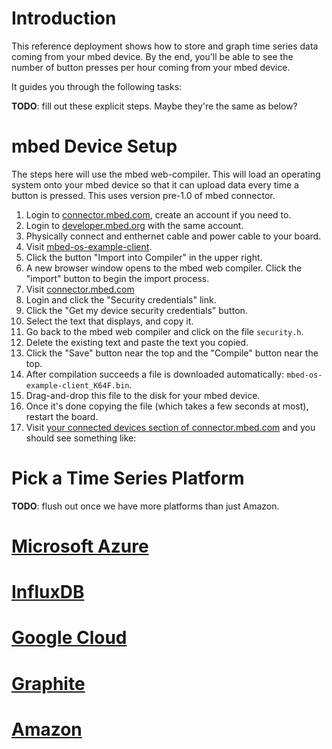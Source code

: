 # Introduction

This reference deployment shows how to store and graph time series data coming from your mbed device.  By the end, you'll be able to see the number of button presses per hour coming from your mbed device.

It guides you through the following tasks:

**TODO**: fill out these explicit steps.  Maybe they're the same as below?

# mbed Device Setup

The steps here will use the mbed web-compiler. This will load an operating system onto your mbed device so that it can upload data every time a button is pressed. This uses version pre-1.0 of mbed connector.

1. Login to [connector.mbed.com](https://connector.mbed.com), create an account if you need to.
1. Login to [developer.mbed.org](https://developer.mbed.org/) with the same account.
1. Physically connect and enthernet cable and power cable to your board.
1. Visit [mbed-os-example-client](https://developer.mbed.org/teams/mbed-os-examples/code/mbed-os-example-client/).
1. Click the button "Import into Compiler" in the upper right.
1. A new browser window opens to the mbed web compiler. Click the "import" button to begin the import process.
1. Visit [connector.mbed.com](https://connector.mbed.com/#home)
1. Login and click the "Security credentials" link.
1. Click the "Get my device security credentials" button.
1. Select the text that displays, and copy it.
1. Go back to the mbed web compiler and click on the file `security.h`.
1. Delete the existing text and paste the text you copied.
1. Click the "Save" button near the top and the "Compile" button near the top.
1. After compilation succeeds a file is downloaded automatically: `mbed-os-example-client_K64F.bin`.
1. Drag-and-drop this file to the disk for your mbed device.
1. Once it's done copying the file (which takes a few seconds at most), restart the board.
1. Visit [your connected devices section of connector.mbed.com](https://connector.mbed.com/#endpoints) and you should see something like: 

# Pick a Time Series Platform

**TODO**: flush out once we have more platforms than just Amazon.

# [Microsoft Azure](microsoft.md)

# [InfluxDB](influxdb.md)

# [Google Cloud](google.md)

# [Graphite](graphite.md)

# [Amazon](amazon.md)
